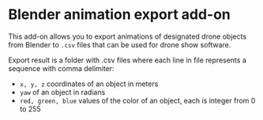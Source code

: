 # Blender animation export add-on

This add-on allows you to export animations of designated drone objects from Blender to `.csv` files that can be used for drone show software.

Export result is a folder with .csv files where each line  in file represents a sequence with comma delimiter:

* `x, y, z` coordinates of an object in meters
* `yaw` of an object in radians
* `red, green, blue` values of the color of an object, each is integer from 0 to 255

